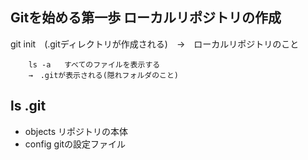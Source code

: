 ## Gitを始める第一歩 ローカルリポジトリの作成

git init　(.gitディレクトリが作成される)　→　ローカルリポジトリのこと  

        ls -a   すべてのファイルを表示する 
        →　.gitが表示される(隠れフォルダのこと)  

## ls .git
- objects リポジトリの本体
- config gitの設定ファイル
